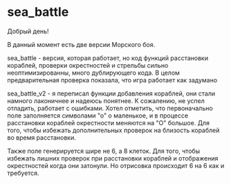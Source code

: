 # sea_battle

Добрый день!

В данный момент есть две версии Морского боя.

sea_battle - версия, которая работает, но код функций расстановки кораблей, проверки окрестностей и стрельбы сильно неоптимизированны, много дублирующего кода. 
В целом предварительная проверка показала, что игра работает как задумано 

sea_battle_v2 - я переписал функции добавления кораблей, они стали намного лаконичнее и надеюсь понятнее. К сожалению, не успел отладить, работает с ошибками.
Хотел отметить, что первоначально поле заполняется символами "о" о маленькое, и в процессе расстановки кораблей окрестности меняются на "О" большое. Для того, чтобы избежать дополнительных проверок на близость кораблей во время расстановки.

Также поле генерируется шире не 6, а 8 клеток. Для того, чтобы избежать лишних проверок при расстановки кораблей и отображения окрестностей когда они затонули. Но отрисовка происходит 6 на 6 как и требуется.
